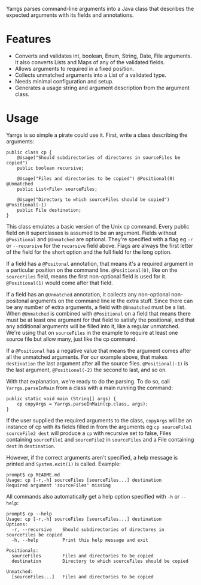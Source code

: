 Yarrgs parses command-line arguments into a Java class that describes the expected arguments with
its fields and annotations.

Features
===========

  * Converts and validates int, boolean, Enum, String, Date, File arguments. It also converts
    Lists and Maps of any of the validated fields.
  * Allows arguments to required in a fixed position.
  * Collects unmatched arguments into a List of a validated type.
  * Needs minimal configuration and setup.
  * Generates a usage string and argument description from the argument class.

Usage
=====

Yarrgs is so simple a pirate could use it. First, write a class describing the arguments:

    public class cp {
        @Usage("Should subdirectories of directores in sourceFiles be copied")
        public boolean recursive;

        @Usage("Files and directories to be copied") @Positional(0) @Unmatched
        public List<File> sourceFiles;

        @Usage("Directory to which sourceFiles should be copied") @Positional(-1)
        public File destination;
    }

This class emulates a basic version of the Unix cp command. Every public field on it superclasses is
assumed to be an argument. Fields without `@Positional` and `@Unmatched` are optional. They're
specified with a flag eg `-r` or `--recursive` for the `recursive` field above. Flags are always the
first letter of the field for the short option and the full field for the long option.

If a field has a `@Positonal` annotation, that means it's a required argument in a particular
position on the command line. `@Positional(0)`, like on the `sourceFiles` field, means the first
non-optional field is used for it. `@Positional(1)` would come after that field.

If a field has an `@Unmatched` annotation, it collects any non-optional non-positonal arguments on
the command line ie the extra stuff. Since there can be any number of extra arguments, a field with
`@Unmatched` must be a list. When `@Unmatched` is combined with `@Positional` on a field that means
there must be at least one argument for that field to satisfy the positional, and that any
additional arguments will be filled into it, like a regular unmatched. We're using that on
`sourceFiles` in the example to require at least one source file but allow many, just like the cp
command.

If a `@Positional` has a negative value that means the argument comes after all the unmatched arguments. For our example above, that makes `destination` the last argument after all the source files. `@Positional(-1)` is the last argument, `@Positional(-2)` the second to last, and so on.

With that explanation, we're ready to do the parsing. To do so, call `Yarrgs.parseInMain` from
a class with a main running the command:

    public static void main (String[] args) {
        cp copyArgs = Yarrgs.parseInMain(cp.class, args);
    }

If the user supplied the required arguments to the class, `copyArgs` will be an instance of cp with
its fields filled in from the arguments eg `cp sourceFile1 sourceFile2 dest` will produce a `cp`
with recursive set to false, Files containing `sourceFile1` and `sourceFile2` in `sourceFiles` and
a File containing `dest` in `destination`.

However, if the correct arguments aren't specified, a help message is printed and `System.exit(1)`
is called. Example:

    prompt$ cp README.md
    Usage: cp [-r,-h] sourceFiles [sourceFiles...] destination
    Required argument 'sourceFiles' missing

All commands also automatically get a help option specified with `-h` or `--help`:

    prompt$ cp --help
    Usage: cp [-r,-h] sourceFiles [sourceFiles...] destination
    Options:
      -r, --recursive    Should subdirectories of directores in sourceFiles be copied
      -h, --help         Print this help message and exit

    Positionals:
      sourceFiles        Files and directories to be copied
      destination        Directory to which sourceFiles should be copied

    Unmatched:
      [sourceFiles...]   Files and directories to be copied
